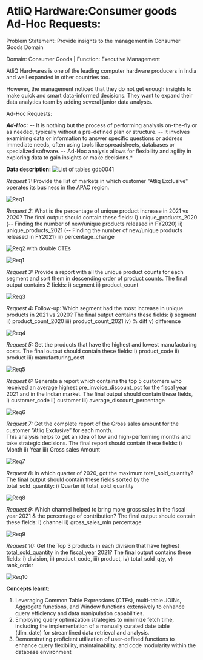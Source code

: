 # **AtliQ Hardware:Consumer goods Ad-Hoc Requests:**



Problem Statement: Provide insights to the management in Consumer Goods Domain

Domain: Consumer Goods | Function: Executive Management

AtliQ Hardwares is one of the leading computer hardware producers in India and well expanded in other countries too.

However, the management noticed that they do not get enough insights to make quick and smart data-informed decisions. 
They want to expand their data analytics team by adding several junior data analysts.

Ad-Hoc Requests: 

***Ad-Hoc:*** 
-- It is nothing but the process of performing analysis on-the-fly or as needed, typically without a pre-defined plan or structure.
-- It involves examining data or information to answer specific questions or address immediate needs, often using tools like spreadsheets, databases or specialized software.
-- Ad-Hoc analysis allows for flexibility and agility in exploring data to gain insights or make decisions.*


**Data description:**
![List of tables gdb0041](https://github.com/JoysonPrince/Ad-Hoc-Requests/assets/137388224/90575cb6-8a9c-4bb5-bf69-eac72805d9f5)





*Request 1:* Provide the list of markets in which customer "Atliq  Exclusive" operates its business in the  APAC  region. 

![Req1](https://github.com/JoysonPrince/Ad-Hoc-Requests/assets/137388224/b4cbefc2-f615-4364-854a-7fab706cf631)





*Request 2:* What is the percentage of unique product increase in 2021 vs 2020?
   The final output should contain these fields:
   i) unique_products_2020  (-- Finding the number of new/unique products released in FY2020)
   ii) unique_products_2021 (-- Finding the number of new/unique products released in FY2021)
   iii) percentage_change


![Req2 with double CTEs](https://github.com/JoysonPrince/Ad-Hoc-Requests/assets/137388224/1abfae6e-d8ba-4c8f-869c-3c17fc0c0c22)





![Req1](https://github.com/JoysonPrince/Ad-Hoc-Requests/assets/137388224/7cc5cb37-fc40-49d4-a1b4-8867ada78c88)





*Request 3:* Provide a report with all the unique product counts for each segment and sort them in descending order of product counts.
The final output contains 2 fields: 
i) segment 
ii) product_count



![Req3](https://github.com/JoysonPrince/Ad-Hoc-Requests/assets/137388224/06018f36-9bff-44ae-8643-52e4dd8f3fc4)





*Request 4:* Follow-up: Which segment had the most increase in unique products in 2021 vs 2020? 
The final output contains these fields: 
i) segment 
ii) product_count_2020 
iii) product_count_2021
iv) % diff
v) difference

![Req4](https://github.com/JoysonPrince/Ad-Hoc-Requests/assets/137388224/f59550a1-644b-4e23-a82c-d51e0c2c32aa)





*Request 5:* Get the products that have the highest and lowest manufacturing costs. The final output should contain these fields: 
i) product_code 
ii) product 
iii) manufacturing_cost

![Req5](https://github.com/JoysonPrince/Ad-Hoc-Requests/assets/137388224/3d6de9c7-1a00-4c3d-aea3-52e26b53e4c1)





*Request 6:* Generate a report which contains the top 5 customers who received an average highest pre_invoice_discount_pct for the fiscal year 2021 and in the 
Indian  market. 
The final output should contain these fields, 
i) customer_code 
ii) customer 
iii) average_discount_percentage


![Req6](https://github.com/JoysonPrince/Ad-Hoc-Requests/assets/137388224/fd74a9e3-629b-4cec-92aa-04a57bce288a)





*Request 7:* Get the complete report of the Gross sales amount for the customer “Atliq Exclusive” for each month.  
This analysis helps to get an idea of low and high-performing months and take strategic decisions. 
The final report should contain these fields:
i) Month 
ii) Year 
iii) Gross sales Amount


![Req7](https://github.com/JoysonPrince/Ad-Hoc-Requests/assets/137388224/63877422-3092-4276-8547-164ddaf2de59)





*Request 8:* In which quarter of 2020, got the maximum total_sold_quantity?
The final output should contain these fields sorted by the total_sold_quantity:
i) Quarter 
ii) total_sold_quantity


![Req8](https://github.com/JoysonPrince/Ad-Hoc-Requests/assets/137388224/b2e58f53-8e72-4503-b1c3-280ed5dbc78f)





*Request 9:* Which channel helped to bring more gross sales in the fiscal year 2021 & the percentage of contribution? 
The final output should contain these fields: 
i) channel ii) gross_sales_mln percentage


![Req9](https://github.com/JoysonPrince/Ad-Hoc-Requests/assets/137388224/7ee0274c-5833-4bd7-8a40-55236c3c53e7)





*Request 10:* Get the Top 3 products in each division that have highest total_sold_quantity in the fiscal_year 2021?
The final output contains these fields: 
i) division, ii) product_code, iii) product, iv) total_sold_qty, v) rank_order


![Req10](https://github.com/JoysonPrince/Ad-Hoc-Requests/assets/137388224/01333240-e5bc-42a8-9032-803d2f6ab7cd)






**Concepts learnt:**
1. Leveraging Common Table Expressions (CTEs), multi-table JOINs, Aggregate functions, and Window functions extensively to enhance query efficiency and data manipulation capabilities.
2. Employing query optimization strategies to minimize fetch time, including the implementation of a manually curated date table (dim_date) for streamlined data retrieval and analysis.
3. Demonstrating proficient utilization of user-defined functions to enhance query flexibility, maintainability, and code modularity within the database environment


